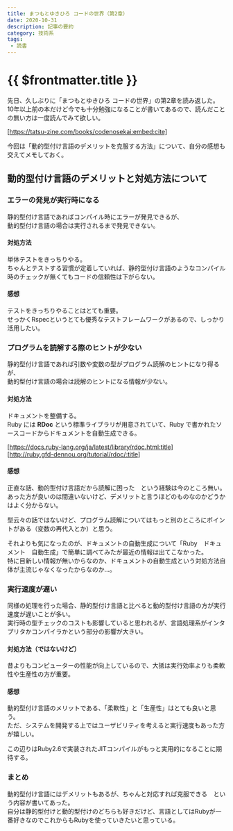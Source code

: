 ```yaml
---
title: まつもとゆきひろ コードの世界（第2章）
date: 2020-10-31
description: 記事の要約
category: 技術系
tags:
 - 読書
---
```


# {{ $frontmatter.title }}

先日、久しぶりに「まつもとゆきひろ コードの世界」の第2章を読み返した。  
10年以上前の本だけど今でも十分勉強になることが書いてあるので、読んだことの無い方は一度読んでみて欲しい。  

[https://tatsu-zine.com/books/codenosekai:embed:cite]


今回は「動的型付け言語のデメリットを克服する方法」について、自分の感想も交えてメモしておく。

## 動的型付け言語のデメリットと対処方法について

### エラーの発見が実行時になる

静的型付け言語であればコンパイル時にエラーが発見できるが、  
動的型付け言語の場合は実行されるまで発見できない。

#### 対処方法

単体テストをきっちりやる。  
ちゃんとテストする習慣が定着していれば、静的型付け言語のようなコンパイル時のチェックが無くてもコードの信頼性は下がらない。

#### 感想

テストをきっちりやることはとても重要。  
せっかくRspecというとても優秀なテストフレームワークがあるので、しっかり活用したい。

### プログラムを読解する際のヒントが少ない

静的型付け言語であれば引数や変数の型がプログラム読解のヒントになり得るが、  
動的型付け言語の場合は読解のヒントになる情報が少ない。

#### 対処方法

ドキュメントを整備する。  
Ruby には **RDoc** という標準ライブラリが用意されていて、Ruby で書かれたソースコードからドキュメントを自動生成できる。

[https://docs.ruby-lang.org/ja/latest/library/rdoc.html:title]  
[http://ruby.gfd-dennou.org/tutorial/rdoc/:title]

#### 感想

正直な話、動的型付け言語だから読解に困った　という経験は今のところ無い。  
あった方が良いのは間違いないけど、デメリットと言うほどのものなのかどうかはよく分からない。  

型云々の話ではないけど、プログラム読解についてはもっと別のところにポイントがある（変数の再代入とか）と思う。  

それよりも気になったのが、ドキュメントの自動生成について「Ruby　ドキュメント　自動生成」で簡単に調べてみたが最近の情報は出てこなかった。  
特に目新しい情報が無いからなのか、ドキュメントの自動生成という対処方法自体が主流じゃなくなったからなのか…。

### 実行速度が遅い

同様の処理を行った場合、静的型付け言語と比べると動的型付け言語の方が実行速度が遅いことが多い。  
実行時の型チェックのコストも影響していると思われるが、言語処理系がインタプリタかコンパイラかという部分の影響が大きい。

#### 対処方法（ではないけど）

昔よりもコンピューターの性能が向上しているので、大抵は実行効率よりも柔軟性や生産性の方が重要。

#### 感想

動的型付け言語のメリットである、「柔軟性」と「生産性」はとても良いと思う。  
ただ、システムを開発する上ではユーザビリティを考えると実行速度もあった方が嬉しい。  

この辺りはRuby2.6で実装されたJITコンパイルがもっと実用的になることに期待する。

### まとめ

動的型付け言語にはデメリットもあるが、ちゃんと対応すれば克服できる　という内容が書いてあった。  
自分は静的型付けと動的型付けのどちらも好きだけど、言語としてはRubyが一番好きなのでこれからもRubyを使っていきたいと思っている。
